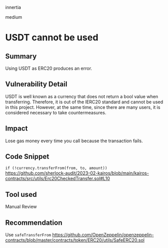 innertia

medium

# USDT cannot be used

## Summary
Using USDT as ERC20 produces an error.
## Vulnerability Detail
USDT is well known as a currency that does not return a bool value when transferring. Therefore, it is out of the IERC20 standard and cannot be used in this project. However, at the same time, since there are many users, it is considered necessary to take countermeasures.
## Impact
Lose gas money every time you call because the transaction fails.
## Code Snippet
`if (!currency.transferFrom(from, to, amount)) `
https://github.com/sherlock-audit/2023-02-kairos/blob/main/kairos-contracts/src/utils/Erc20CheckedTransfer.sol#L10
## Tool used

Manual Review

## Recommendation
Use `safeTransferFrom`
https://github.com/OpenZeppelin/openzeppelin-contracts/blob/master/contracts/token/ERC20/utils/SafeERC20.sol